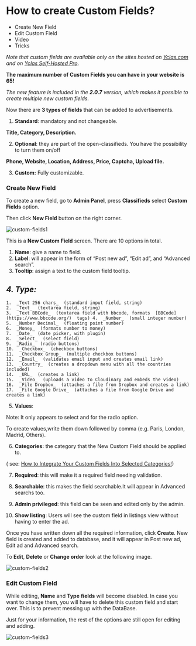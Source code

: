 # How to create Custom Fields?

-   Create New Field
-   Edit Custom Field
-   Video 
-   Tricks



*Note that custom fields are available only on the sites hosted on  [Yclas.com](https://yclas.com/)  and on  [Yclas Self-Hosted Pro](https://selfhosted.yclas.com/themes/yclas-self-hosted-pro.html)*.

**The maximum number of Custom Fields you can have in your website is  **65**!**

*The new feature is included in the  **2.0.7**  version, which makes it possible to create multiple new custom fields.*

Now there are  **3 types of fields**  that can be added to advertisements.

1.  **Standard**: mandatory and not changeable.

**Title, Category, Description.**

2.  **Optional**: they are part of the open-classifieds. You have the possibility to turn them on/off

**Phone, Website, Location, Address, Price, Captcha, Upload file.**

3.  **Custom:**  Fully customizable.

### Create New Field

To create a new field, go to  **Admin Panel**, press  **Classifieds**  select  **Custom Fields**  option.

Then click  **New Field**  button on the right corner.

![custom-fields1](https://user-images.githubusercontent.com/55290441/80696889-c6bffe00-8ae0-11ea-9269-b9a488e8ef58.png) 


This is a  **New Custom Field**  screen. There are 10 options in total.

1.  **Name**: give a name to field.
2.  **Label**: will appear in the form of “Post new ad”, “Edit ad”, and “Advanced search”.
3.  **Tooltip**: assign a text to the custom field tooltip.


## *4. **Type**:*

    
    1.  _Text 256 chars_  (standard input field, string)  
    2.  _Text_  (textarea field, string)  
    3.  _Text BBCode_  (textarea field with bbcode, formats  [BBCode](https://www.bbcode.org/)  tags) 4.  _Number_  (small integer number)  
    5.  _Number Decimal_  (floating point number)  
    6.  _Money_  (formats number to money)  
    7.  _Date_  (date picker, with plugin)  
    8.  _Select_  (select field)  
    9.  _Radio_  (radio buttons)  
    10.  _Checkbox_  (checkbox buttons)  
    11.  _Checkbox Group_  (multiple checkbox buttons)  
    12.  _Email_  (validates email input and creates email link)  
    13.  _Country_  (creates a dropdown menu with all the countries included)  
    14.  _URL_  (creates a link)  
    15.  _Video_  (uploads a video to Cloudinary and embeds the video)  
    16.  _File Dropbox_  (attaches a file from Dropbox and creates a link)  
    17.  _File Google Drive_  (attaches a file from Google Drive and creates a link)  
    

5.  **Values**:

Note: It only appears to select and for the radio option.

To create values,write them down followed by comma (e.g. Paris, London, Madrid, Others).

6.  **Categories:**  the category that the New Custom Field should be applied to.

( see:  [How to Integrate Your Custom Fields Into Selected Categories!](https://docs.yclas.com/how-to-integrate-your-custom-fields-into-selected-categories))

7.  **Required**: this will make it a required field needing validation.

8.  **Searchable**: this makes the field searchable.It will appear in Advanced searchs too.

9.  **Admin privileged**: this field can be seen and edited only by the admin.

10.  **Show listing**: Users will see the custom field in listings view without having to enter the ad.

Once you have written down all the required information, click  **Create**. New field is created and added to database, and it will appear in Post new ad, Edit ad and Advanced search.

  

To  **Edit**,  **Delete**  or  **Change order**  look at the following image.

![custom-fields2](https://user-images.githubusercontent.com/55290441/80696915-d2abc000-8ae0-11ea-8dcd-62f95aae06ae.png)



### Edit Custom Field

While editing,  **Name**  and  **Type**  **fields**  will become disabled. In case you want to change them, you will have to delete this custom field and start over. This is to prevent messing up with the DataBase.

Just for your information, the rest of the options are still open for editing and adding.


![custom-fields3](https://user-images.githubusercontent.com/55290441/80696927-d63f4700-8ae0-11ea-95be-a25a86153b92.png)

 
